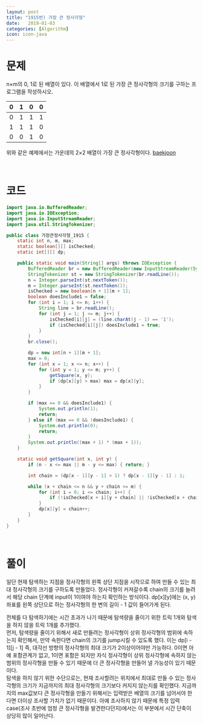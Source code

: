 ```yaml
---
layout: post
title: "1915번) 가장 큰 정사각형"
date:   2019-01-03
categories: [Algorithm]
icon: icon-java
---
```


# 문제
n×m의 0, 1로 된 배열이 있다. 이 배열에서 1로 된 가장 큰 정사각형의 크기를 구하는 프로그램을 작성하시오.

| 0 | 1 | 0 | 0 |
|---|---|---|---|
| 0 | 1 | 1 | 1 |
| 1 | 1 | 1 | 0 |
| 0 | 0 | 1 | 0 |

위와 같은 예제에서는 가운데의 2×2 배열이 가장 큰 정사각형이다. [baekjoon](https://www.acmicpc.net/problem/1915)

<br>

# 코드
```java
import java.io.BufferedReader;
import java.io.IOException;
import java.io.InputStreamReader;
import java.util.StringTokenizer;

public class 가장큰정사각형_1915 {
    static int n, m, max;
    static boolean[][] isChecked;
    static int[][] dp;

    public static void main(String[] args) throws IOException {
        BufferedReader br = new BufferedReader(new InputStreamReader(System.in));
        StringTokenizer st = new StringTokenizer(br.readLine());
        n = Integer.parseInt(st.nextToken());
        m = Integer.parseInt(st.nextToken());
        isChecked = new boolean[n + 1][m + 1];
        boolean doesInclude1 = false;
        for (int i = 1; i <= n; i++) {
            String line = br.readLine();
            for (int j = 1; j <= m; j++) {
                isChecked[i][j] = (line.charAt(j - 1) == '1');
                if (isChecked[i][j]) doesInclude1 = true;
            }
        }
        br.close();

        dp = new int[n + 1][m + 1];
        max = 0;
        for (int x = 1; x <= n; x++) {
            for (int y = 1; y <= m; y++) {
                getSquare(x, y);
                if (dp[x][y] > max) max = dp[x][y];
            }
        }

        if (max == 0 && doesInclude1) {
            System.out.println(1);
            return;
        } else if (max == 0 && !doesInclude1) {
            System.out.println(0);
            return;
        }
        System.out.println((max + 1) * (max + 1));
    }

    static void getSquare(int x, int y) {
        if (n - x <= max || m - y <= max) { return; }

        int chain = (dp[x - 1][y - 1] > 1) ? dp[x - 1][y - 1] : 1;

        while (x + chain <= n && y + chain <= m) {
            for (int i = 0; i <= chain; i++) {
                if (!isChecked[x + i][y + chain] || !isChecked[x + chain][y + i]) return;
            }
            dp[x][y] = chain++;
        }
    }
}
```

<br>

# 풀이
일단 현재 탐색하는 지점을 정사각형의 왼쪽 상단 지점을 시작으로 하여 만들 수 있는 최대 정사각형의 크기를 구하도록 만들었다. 정사각형이 커져갈수록 chain의 크기를 늘려서 해당 chain 단계에 input이 1이여야 하는지 확인하는 방식이다. dp[x][y]에는 (x, y) 좌표를 왼쪽 상단으로 하는 정사각형의 한 변의 길이 - 1 값이 들어가게 된다.

전체를 다 탐색하기에는 시간 초과가 나기 때문에 탐색량을 줄이기 위한 트릭 1개와 탐색을 하지 않을 트릭 1개를 추가했다.  
먼저, 탐색량을 줄이기 위해서 새로 만들려는 정사각형이 상위 정사각형의 범위에 속하는지 확인해서, 만약 속한다면 chain의 크기를 jump시킬 수 있도록 했다. 이는 dp[i - 1][j - 1] 즉, 대각선 방향의 정사각형의 최대 크기가 2이상이어야만 가능하다. 0이면 아예 포함관계가 없고, 1이면 포함은 되지만 자식 정사각형이 상위 정사각형에 속하지 않는 범위의 정사각형을 만들 수 있기 때문에 더 큰 정사각형을 만들어 낼 가능성이 있기 때문이다.  
탐색을 하지 않기 위한 수단으로는, 현재 조사할려는 위치에서 최대로 만들 수 있는 정사각형의 크기가 지금까지의 최대 정사각형의 크기보다 커지지 않는지를 확인했다. 지금까지의 max값보다 큰 정사각형을 만들기 위해서는 입력받은 배열의 크기를 넘어서야 한다면 더이상 조사할 가치가 없기 때문이다. 아예 조사하지 않기 때문에 특정 입력 case(조사 초반에 엄청 큰 정사각형을 발견한다던지)에서는 이 부분에서 시간 단축이 상당히 많이 일어난다.
